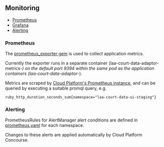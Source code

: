 ## Monitoring

- [Prometheus](#prometheus)
- [Grafana](#grafana)
- [Alerting](#alerting)

### Prometheus

The [prometheus_exporter gem](https://github.com/discourse/prometheus_exporter) is used to collect application metrics.

Currently the exporter runs in a separate container (laa-court-data-adaptor-metrics-*) on the default port 9394 within the same pod as the application containers (laa-court-data-adaptor-*).

Metrics are scraped by [Cloud Platform's Prometheus instance](https://prometheus.cloud-platform.service.justice.gov.uk/graph), and can be queried by executing a suitable promql query, e.g.

```
ruby_http_duration_seconds_sum{namespace="laa-court-data-ui-staging"}
```

### Alerting

PrometheusRules for AlertManager alert conditions are defined in [prometheus.yaml](https://github.com/ministryofjustice/cloud-platform-environments/blob/main/namespaces/live.cloud-platform.service.justice.gov.uk/laa-court-data-adaptor-prod/08-prometheus-rule.yaml) for each namespace.

Changes to these alerts are applied automatically by Cloud Platform Concourse.
